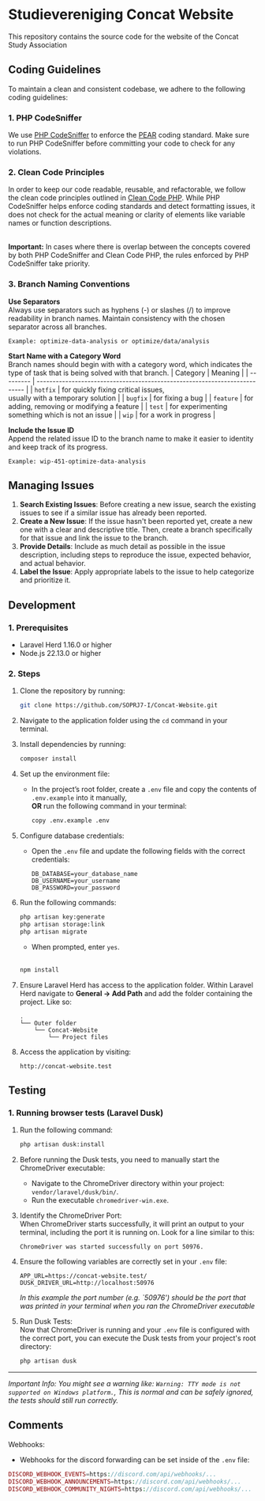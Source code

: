 # Studievereniging Concat Website
This repository contains the source code for the website of the Concat Study Association

## Coding Guidelines
To maintain a clean and consistent codebase, we adhere to the following coding guidelines:

### 1. PHP CodeSniffer
We use [PHP CodeSniffer](https://github.com/PHPCSStandards/PHP_CodeSniffer/) to enforce the [PEAR](https://pear.php.net/manual/en/standards.php) coding standard. Make sure to run PHP CodeSniffer before committing your code to check for any violations.

### 2. Clean Code Principles
In order to keep our code readable, reusable, and refactorable, we follow the clean code principles outlined in [Clean Code PHP](https://github.com/piotrplenik/clean-code-php). While PHP CodeSniffer helps enforce coding standards and detect formatting issues, it does not check for the actual meaning or clarity of elements like variable names or function descriptions. 

</br> **Important:** In cases where there is overlap between the concepts covered by both PHP CodeSniffer and Clean Code PHP, the rules enforced by PHP CodeSniffer take priority.

### 3. Branch Naming Conventions
**Use Separators** <br/>
Always use separators such as hyphens (-) or slashes (/) to improve readability in branch names. Maintain consistency with the chosen separator across all branches.

    Example: optimize-data-analysis or optimize/data/analysis

**Start Name with a Category Word** </br>
Branch names should begin with with a category word, which indicates the type of task that is being solved with that branch.
| Category  | Meaning                                                                    |
| --------- | -------------------------------------------------------------------------- |
| `hotfix`  | for quickly fixing critical issues,  <br>usually with a temporary solution |
| `bugfix`  | for fixing a bug                                                           |
| `feature` | for adding, removing or modifying a feature                                |
| `test`    | for experimenting something which is not an issue                          |
| `wip`     | for a work in progress                                                     |

**Include the Issue ID** </br>
Append the related issue ID to the branch name to make it easier to identity and keep track of its progress.

    Example: wip-451-optimize-data-analysis

## Managing Issues
1. **Search Existing Issues**: Before creating a new issue, search the existing issues to see if a similar issue has already been reported.
2. **Create a New Issue**: If the issue hasn't been reported yet, create a new one with a clear and descriptive title. Then, create a branch specifically for that issue and link the issue to the branch.
3. **Provide Details**: Include as much detail as possible in the issue description, including steps to reproduce the issue, expected behavior, and actual behavior.
4. **Label the Issue**: Apply appropriate labels to the issue to help categorize and prioritize it.

## Development
### 1. Prerequisites
- Laravel Herd 1.16.0 or higher
- Node.js 22.13.0 or higher

### 2. Steps
1. Clone the repository by running:  
   ```sh
   git clone https://github.com/SOPRJ7-I/Concat-Website.git
   ```  
2. Navigate to the application folder using the `cd` command in your terminal.  
3. Install dependencies by running:  
   ```sh
   composer install
   ```  
4. Set up the environment file:  
   - In the project’s root folder, create a `.env` file and copy the contents of `.env.example` into it manually,  
     **OR** run the following command in your terminal:  
     ```sh
     copy .env.example .env
     ```  
5. Configure database credentials:  
   - Open the `.env` file and update the following fields with the correct credentials:  
     ```env
     DB_DATABASE=your_database_name
     DB_USERNAME=your_username
     DB_PASSWORD=your_password
     ```  
6. Run the following commands:  
   ```sh
   php artisan key:generate
   php artisan storage:link
   php artisan migrate
   ```  
   - When prompted, enter `yes`.
   <br>
   
   ```sh
   npm install
   ```  
7. Ensure Laravel Herd has access to the application folder. Within Laravel Herd navigate to **General → Add Path** and add the folder containing the project. Like so:
   ```
   .
   └── Outer folder
       └── Concat-Website
           └── Project files
   ```
9. Access the application by visiting:  
   ```
   http://concat-website.test
   ```
## Testing
### 1. Running browser tests (Laravel Dusk)
1. Run the following command:

   ```sh
   php artisan dusk:install
   ```
2. Before running the Dusk tests, you need to manually start the ChromeDriver executable:
    *   Navigate to the ChromeDriver directory within your project: `vendor/laravel/dusk/bin/`.
    *   Run the executable `chromedriver-win.exe`.

3. Identify the ChromeDriver Port: <br>
    When ChromeDriver starts successfully, it will print an output to your terminal, including the port it is running on. Look for a line similar to this:
    ```
    ChromeDriver was started successfully on port 50976.
    ```
4. Ensure the following variables are correctly set in your `.env` file:
    ```env
    APP_URL=https://concat-website.test/
    DUSK_DRIVER_URL=http://localhost:50976
    ```
    _In this example the port number (e.g. `50976') should be the port that was printed in your terminal when you ran the ChromeDriver executable_
5. Run Dusk Tests: <br>
   Now that ChromeDriver is running and your `.env` file is configured with the correct port, you can execute the Dusk tests from your project's root directory:
    ```sh
    php artisan dusk
    ```
---
_Important Info: You might see a warning like: `Warning: TTY mode is not supported on Windows platform.`, This is normal and can be safely ignored, the tests should still run correctly._

## Comments
Webhooks:
- Webhooks for the discord forwarding can be set inside of the ``.env`` file:
```php
DISCORD_WEBHOOK_EVENTS=https://discord.com/api/webhooks/... 
DISCORD_WEBHOOK_ANNOUNCEMENTS=https://discord.com/api/webhooks/... 
DISCORD_WEBHOOK_COMMUNITY_NIGHTS=https://discord.com/api/webhooks/... 
```